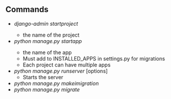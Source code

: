 ## Commands
- _django-admin startproject_ <name>
  - <name> the name of the project
- _python manage.py startapp_ <name>
  - <name> the name of the app
  - Must add to INSTALLED_APPS in settings.py for     migrations
  - Each project can have multiple apps
- _python manage.py runserver_ [options]
  - Starts the server
- _python manage.py makeimigration_
- _python manage.py migrate_


